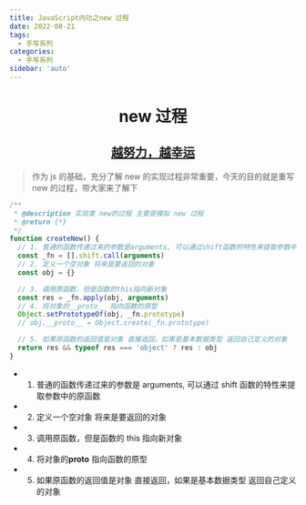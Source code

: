 ```yaml
---
title: JavaScript内功之new 过程
date: 2022-08-21
tags:
  - 手写系列
categories:
  - 手写系列
sidebar: 'auto'
---
```


<div align = "center"><h1>new 过程</h1></div>
<div align = "center"><h2><u>越努力，越幸运</u></h2></div>

> 作为 js 的基础，充分了解 new 的实现过程非常重要，今天的目的就是重写 new 的过程，带大家来了解下

```js
/**
 * @description 实现类 new的过程 主要是模拟 new 过程
 * @return {*}
 */
function createNew() {
  // 1. 普通的函数传递过来的参数是arguments, 可以通过shift函数的特性来提取参数中的原函数
  const _fn = [].shift.call(arguments)
  // 2. 定义一个空对象 将来是要返回的对象
  const obj = {}

  // 3. 调用原函数，但是函数的this指向新对象
  const res = _fn.apply(obj, arguments)
  // 4. 将对象的__proto__ 指向函数的原型
  Object.setPrototypeOf(obj, _fn.prototype)
  // obj.__proto__ = Object.create(_fn.prototype)

  // 5. 如果原函数的返回值是对象 直接返回，如果是基本数据类型 返回自己定义的对象
  return res && typeof res === 'object' ? res : obj
}
```

- 1. 普通的函数传递过来的参数是 arguments, 可以通过 shift 函数的特性来提取参数中的原函数
- 2. 定义一个空对象 将来是要返回的对象
- 3. 调用原函数，但是函数的 this 指向新对象
- 4. 将对象的**proto** 指向函数的原型
- 5. 如果原函数的返回值是对象 直接返回，如果是基本数据类型 返回自己定义的对象
